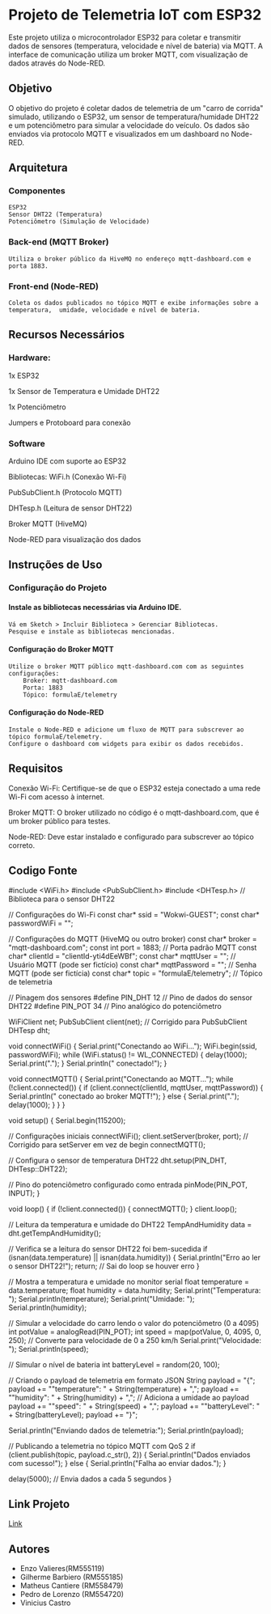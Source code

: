
# Projeto de Telemetria IoT com ESP32

Este projeto utiliza o microcontrolador ESP32 para coletar e transmitir dados de sensores (temperatura, velocidade e nível de bateria) via MQTT. A interface de comunicação utiliza um broker MQTT, com visualização de dados através do Node-RED.




## Objetivo
O objetivo do projeto é coletar dados de telemetria de um "carro de corrida" simulado, utilizando o ESP32, um sensor de temperatura/humidade DHT22 e um potenciômetro para simular a velocidade do veículo. Os dados são enviados via protocolo MQTT e visualizados em um dashboard no Node-RED.


## Arquitetura
### Componentes 
    ESP32
    Sensor DHT22 (Temperatura)
    Potenciômetro (Simulação de Velocidade)

### Back-end (MQTT Broker)
    Utiliza o broker público da HiveMQ no endereço mqtt-dashboard.com e porta 1883.

### Front-end (Node-RED)
    Coleta os dados publicados no tópico MQTT e exibe informações sobre a temperatura,  umidade, velocidade e nível de bateria.
    





## Recursos Necessários
### Hardware:
1x ESP32

1x Sensor de Temperatura e Umidade DHT22

1x Potenciômetro

Jumpers e Protoboard para conexão

### Software
Arduino IDE com suporte ao ESP32

Bibliotecas:
WiFi.h (Conexão Wi-Fi)

PubSubClient.h (Protocolo MQTT)

DHTesp.h (Leitura de sensor DHT22)

Broker MQTT (HiveMQ)

Node-RED para visualização dos dados

## Instruções de Uso 
### Configuração do Projeto
#### Instale as bibliotecas necessárias via Arduino IDE.
    Vá em Sketch > Incluir Biblioteca > Gerenciar Bibliotecas.
    Pesquise e instale as bibliotecas mencionadas.

#### Configuração do Broker MQTT
    Utilize o broker MQTT público mqtt-dashboard.com com as seguintes configurações:
        Broker: mqtt-dashboard.com
        Porta: 1883
        Tópico: formulaE/telemetry


#### Configuração do Node-RED
    Instale o Node-RED e adicione um fluxo de MQTT para subscrever ao tópico formulaE/telemetry.
    Configure o dashboard com widgets para exibir os dados recebidos.

## Requisitos
Conexão Wi-Fi: Certifique-se de que o ESP32 esteja conectado a uma rede Wi-Fi com acesso à internet.

Broker MQTT: O broker utilizado no código é o mqtt-dashboard.com, que é um broker público para testes.

Node-RED: Deve estar instalado e configurado para subscrever ao tópico correto.

## Codigo Fonte
#include <WiFi.h>
#include <PubSubClient.h>
#include <DHTesp.h>  // Biblioteca para o sensor DHT22

// Configurações do Wi-Fi
const char* ssid = "Wokwi-GUEST";
const char* passwordWiFi = "";

// Configurações do MQTT (HiveMQ ou outro broker)
const char* broker = "mqtt-dashboard.com";
const int port = 1883;  // Porta padrão MQTT
const char* clientId = "clientId-yti4dEeWBf";
const char* mqttUser = "";  // Usuário MQTT (pode ser fictício)
const char* mqttPassword = "";  // Senha MQTT (pode ser fictícia)
const char* topic = "formulaE/telemetry";  // Tópico de telemetria

// Pinagem dos sensores
#define PIN_DHT 12  // Pino de dados do sensor DHT22
#define PIN_POT 34  // Pino analógico do potenciômetro

WiFiClient net;
PubSubClient client(net);  // Corrigido para PubSubClient
DHTesp dht;

void connectWiFi() {
  Serial.print("Conectando ao WiFi...");
  WiFi.begin(ssid, passwordWiFi);
  while (WiFi.status() != WL_CONNECTED) {
    delay(1000);
    Serial.print(".");
  }
  Serial.println(" conectado!");
}

void connectMQTT() {
  Serial.print("Conectando ao MQTT...");
  while (!client.connected()) {
    if (client.connect(clientId, mqttUser, mqttPassword)) {
      Serial.println(" conectado ao broker MQTT!");
    } else {
      Serial.print(".");
      delay(1000);
    }
  }
}

void setup() {
  Serial.begin(115200);

  // Configurações iniciais
  connectWiFi();
  client.setServer(broker, port);  // Corrigido para setServer em vez de begin
  connectMQTT();
  
  // Configura o sensor de temperatura DHT22
  dht.setup(PIN_DHT, DHTesp::DHT22);

  // Pino do potenciômetro configurado como entrada
  pinMode(PIN_POT, INPUT);
}

void loop() {
  if (!client.connected()) {
    connectMQTT();
  }
  client.loop();

  // Leitura da temperatura e umidade do DHT22
  TempAndHumidity data = dht.getTempAndHumidity();
  
  // Verifica se a leitura do sensor DHT22 foi bem-sucedida
  if (isnan(data.temperature) || isnan(data.humidity)) {
    Serial.println("Erro ao ler o sensor DHT22!");
    return;  // Sai do loop se houver erro
  }

  // Mostra a temperatura e umidade no monitor serial
  float temperature = data.temperature;
  float humidity = data.humidity;
  Serial.print("Temperatura: ");
  Serial.println(temperature);
  Serial.print("Umidade: ");
  Serial.println(humidity);

  // Simular a velocidade do carro lendo o valor do potenciômetro (0 a 4095)
  int potValue = analogRead(PIN_POT);
  int speed = map(potValue, 0, 4095, 0, 250);  // Converte para velocidade de 0 a 250 km/h
  Serial.print("Velocidade: ");
  Serial.println(speed);

  // Simular o nível de bateria
  int batteryLevel = random(20, 100);

  // Criando o payload de telemetria em formato JSON
  String payload = "{";
  payload += "\"temperature\": " + String(temperature) + ",";
  payload += "\"humidity\": " + String(humidity) + ",";  // Adiciona a umidade ao payload
  payload += "\"speed\": " + String(speed) + ",";
  payload += "\"batteryLevel\": " + String(batteryLevel);
  payload += "}";

  Serial.println("Enviando dados de telemetria:");
  Serial.println(payload);

  // Publicando a telemetria no tópico MQTT com QoS 2
  if (client.publish(topic, payload.c_str(), 2)) {
    Serial.println("Dados enviados com sucesso!");
  } else {
    Serial.println("Falha ao enviar dados.");
  }

  delay(5000);  // Envia dados a cada 5 segundos
}



## Link Projeto
[Link](https://wokwi.com/projects/409658145231135745)


## Autores

- Enzo Valieres(RM555119)
- Gilherme Barbiero (RM555185)
- Matheus Cantiere (RM558479)
- Pedro de Lorenzo (RM554720)
- Vinicius Castro

